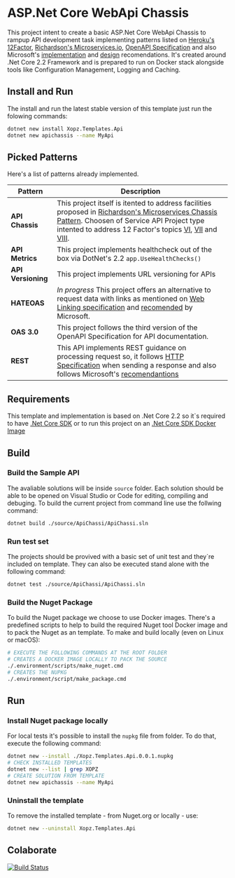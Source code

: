 # ASP.Net Core WebApi Chassis

This project intent to create a basic ASP.Net Core WebApi Chassis to rampup API development task implementing patterns listed on [Heroku's 12Factor](https://12factor.net/), [Richardson's Microservices.io](https://microservices.io/patterns/index.html), [OpenAPI Specification](https://swagger.io/specification/) and also Microsoft's [implementation](https://docs.microsoft.com/en-us/azure/architecture/best-practices/api-implementation) and [design](https://docs.microsoft.com/en-us/azure/architecture/best-practices/api-design) recomendations.
It's created around .Net Core 2.2 Framework and is prepared to run on Docker stack alongside tools like Configuration Management, Logging and Caching.

## Install and Run

The install and run the latest stable version of this template just run the folowing commands:

```sh
dotnet new install Xopz.Templates.Api
dotnet new apichassis --name MyApi
```

## Picked Patterns

Here's a list of patterns already implemented.

| Pattern | Description |
| ------- | ----------- |
| **API Chassis** | This project itself is itented to address facilities proposed in [Richardson's Microservices Chassis Pattern](https://microservices.io/patterns/microservice-chassis.html). Choosen of Service API Project type intented to address 12 Factor's topics [VI](https://12factor.net/processes), [VII](https://12factor.net/port-binding) and [VIII](https://12factor.net/concurrency). |
| **API Metrics** | This project implements healthcheck out of the box via DotNet's 2.2 `app.UseHealthChecks()` |
| **API Versioning** | This project implements URL versioning for APIs |
| **HATEOAS** | *In progress* This project offers an alternative to request data with links as mentioned on [Web Linking specification](https://tools.ietf.org/html/rfc5988.html) and [recomended](https://docs.microsoft.com/en-us/azure/architecture/best-practices/api-implementation#provide-links-to-support-hateoas-style-navigation-and-discovery-of-resources) by Microsoft. |
| **OAS 3.0** | This project follows the third version of the OpenAPI Specification for API documentation. |
| **REST** | This API implements REST guidance on processing request so, it follows [HTTP Specification](https://www.w3.org/Protocols/rfc2616/rfc2616-sec10.html) when sending a response and also follows Microsoft's [recomendantions](https://docs.microsoft.com/en-us/azure/architecture/best-practices/api-implementation#processing-requests) |

## Requirements

This template and implementation is based on .Net Core 2.2 so it`s required to have [.Net Core SDK](https://dotnet.microsoft.com/download) or to run this project on an [.Net Core SDK Docker Image](https://hub.docker.com/_/microsoft-dotnet-core-sdk/)

## Build

### Build the Sample API

The avaliable solutions will be inside `source` folder.
Each solution should be able to be opened on Visual Studio or Code for editing, compiling and debuging.
To build the current project from command line use the follwing command:

```sh
dotnet build ./source/ApiChassi/ApiChassi.sln
```

### Run test set

The projects should be provived with a basic set of unit test and they`re included on template.
They can also be executed stand alone with the following command:

```sh
dotnet test ./source/ApiChassi/ApiChassi.sln
```

### Build the Nuget Package

To build the Nuget package we choose to use Docker images.
There's a predefined scripts to help to build the required Nuget tool Docker image and to pack the Nuget as an template.
To make and build locally (even on Linux or macOS):

```sh
# EXECUTE THE FOLLOWING COMMANDS AT THE ROOT FOLDER
# CREATES A DOCKER IMAGE LOCALLY TO PACK THE SOURCE
./.environment/scripts/make_nuget.cmd
# CREATES THE NUPKG
./.environment/script/make_package.cmd
```

## Run

### Install Nuget package locally

For local tests it's possible to install the `nupkg` file from folder. To do that, execute the following command:

```sh
dotnet new --install ./Xopz.Templates.Api.0.0.1.nupkg
# CHECK INSTALLED TEMPLATES
dotnet new --list | grep XOPZ
# CREATE SOLUTION FROM TEMPLATE
dotnet new apichassis --name MyApi
```

### Uninstall the template

To remove the installed template - from Nuget.org or locally - use:

```sh
dotnet new --uninstall Xopz.Templates.Api
```

## Colaborate

[![Build Status](https://dev.azure.com/xopz/ApiChassis/_apis/build/status/xopz.ApiChassis?branchName=develop)](https://dev.azure.com/xopz/ApiChassis/_build/latest?definitionId=1&branchName=develop)
